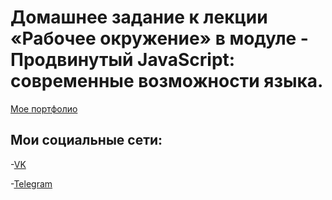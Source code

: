 # Домашнее задание к лекции «Рабочее окружение» в модуле - Продвинутый JavaScript: современные возможности языка.


[Мое портфолио](https://kiraradi.github.io/Portfolio/)


## Мои социальные сети:
-[VK](https://vk.com/thedomino2)

-[Telegram](https://t.me/Kiraradi)